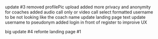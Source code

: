 update #3
    removed profilePic upload
    added more privacy and anonymity for coaches
    added audio call only or video call select
    formatted username to be not looking like the coach name
    update landing page text
    update username to pseudonym 
    added login in front of register to improive UX

big update #4
    refonte landing page #1